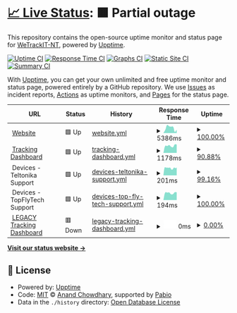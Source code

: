 # [📈 Live Status](https://status.wetrackit.com.au): <!--live status--> **🟧 Partial outage**

This repository contains the open-source uptime monitor and status page for [WeTrackIT-NT](https://status.wetrackit.com.au), powered by [Upptime](https://github.com/upptime/upptime).

[![Uptime CI](https://github.com/WeTrackIT-NT/status/workflows/Uptime%20CI/badge.svg)](https://github.com/WeTrackIT-NT/status/actions?query=workflow%3A%22Uptime+CI%22)
[![Response Time CI](https://github.com/WeTrackIT-NT/status/workflows/Response%20Time%20CI/badge.svg)](https://github.com/WeTrackIT-NT/status/actions?query=workflow%3A%22Response+Time+CI%22)
[![Graphs CI](https://github.com/WeTrackIT-NT/status/workflows/Graphs%20CI/badge.svg)](https://github.com/WeTrackIT-NT/status/actions?query=workflow%3A%22Graphs+CI%22)
[![Static Site CI](https://github.com/WeTrackIT-NT/status/workflows/Static%20Site%20CI/badge.svg)](https://github.com/WeTrackIT-NT/status/actions?query=workflow%3A%22Static+Site+CI%22)
[![Summary CI](https://github.com/WeTrackIT-NT/status/workflows/Summary%20CI/badge.svg)](https://github.com/WeTrackIT-NT/status/actions?query=workflow%3A%22Summary+CI%22)

With [Upptime](https://upptime.js.org), you can get your own unlimited and free uptime monitor and status page, powered entirely by a GitHub repository. We use [Issues](https://github.com/WeTrackIT-NT/status/issues) as incident reports, [Actions](https://github.com/WeTrackIT-NT/status/actions) as uptime monitors, and [Pages](https://status.wetrackit.com.au) for the status page.

<!--start: status pages-->
<!-- This summary is generated by Upptime (https://github.com/upptime/upptime) -->
<!-- Do not edit this manually, your changes will be overwritten -->
<!-- prettier-ignore -->
| URL | Status | History | Response Time | Uptime |
| --- | ------ | ------- | ------------- | ------ |
| <img alt="" src="https://icons.duckduckgo.com/ip3/www.wetrackit.com.au.ico" height="13"> [Website](https://www.wetrackit.com.au) | 🟩 Up | [website.yml](https://github.com/WeTrackIT-NT/status/commits/HEAD/history/website.yml) | <details><summary><img alt="Response time graph" src="./graphs/website/response-time-week.png" height="20"> 5386ms</summary><br><a href="https://status.wetrackit.com.au/history/website"><img alt="Response time 5983" src="https://img.shields.io/endpoint?url=https%3A%2F%2Fraw.githubusercontent.com%2FWeTrackIT-NT%2Fstatus%2FHEAD%2Fapi%2Fwebsite%2Fresponse-time.json"></a><br><a href="https://status.wetrackit.com.au/history/website"><img alt="24-hour response time 5296" src="https://img.shields.io/endpoint?url=https%3A%2F%2Fraw.githubusercontent.com%2FWeTrackIT-NT%2Fstatus%2FHEAD%2Fapi%2Fwebsite%2Fresponse-time-day.json"></a><br><a href="https://status.wetrackit.com.au/history/website"><img alt="7-day response time 5386" src="https://img.shields.io/endpoint?url=https%3A%2F%2Fraw.githubusercontent.com%2FWeTrackIT-NT%2Fstatus%2FHEAD%2Fapi%2Fwebsite%2Fresponse-time-week.json"></a><br><a href="https://status.wetrackit.com.au/history/website"><img alt="30-day response time 7293" src="https://img.shields.io/endpoint?url=https%3A%2F%2Fraw.githubusercontent.com%2FWeTrackIT-NT%2Fstatus%2FHEAD%2Fapi%2Fwebsite%2Fresponse-time-month.json"></a><br><a href="https://status.wetrackit.com.au/history/website"><img alt="1-year response time 6151" src="https://img.shields.io/endpoint?url=https%3A%2F%2Fraw.githubusercontent.com%2FWeTrackIT-NT%2Fstatus%2FHEAD%2Fapi%2Fwebsite%2Fresponse-time-year.json"></a></details> | <details><summary><a href="https://status.wetrackit.com.au/history/website">100.00%</a></summary><a href="https://status.wetrackit.com.au/history/website"><img alt="All-time uptime 98.12%" src="https://img.shields.io/endpoint?url=https%3A%2F%2Fraw.githubusercontent.com%2FWeTrackIT-NT%2Fstatus%2FHEAD%2Fapi%2Fwebsite%2Fuptime.json"></a><br><a href="https://status.wetrackit.com.au/history/website"><img alt="24-hour uptime 100.00%" src="https://img.shields.io/endpoint?url=https%3A%2F%2Fraw.githubusercontent.com%2FWeTrackIT-NT%2Fstatus%2FHEAD%2Fapi%2Fwebsite%2Fuptime-day.json"></a><br><a href="https://status.wetrackit.com.au/history/website"><img alt="7-day uptime 100.00%" src="https://img.shields.io/endpoint?url=https%3A%2F%2Fraw.githubusercontent.com%2FWeTrackIT-NT%2Fstatus%2FHEAD%2Fapi%2Fwebsite%2Fuptime-week.json"></a><br><a href="https://status.wetrackit.com.au/history/website"><img alt="30-day uptime 99.92%" src="https://img.shields.io/endpoint?url=https%3A%2F%2Fraw.githubusercontent.com%2FWeTrackIT-NT%2Fstatus%2FHEAD%2Fapi%2Fwebsite%2Fuptime-month.json"></a><br><a href="https://status.wetrackit.com.au/history/website"><img alt="1-year uptime 97.93%" src="https://img.shields.io/endpoint?url=https%3A%2F%2Fraw.githubusercontent.com%2FWeTrackIT-NT%2Fstatus%2FHEAD%2Fapi%2Fwebsite%2Fuptime-year.json"></a></details>
| <img alt="" src="https://icons.duckduckgo.com/ip3/app.wetrackit.com.au.ico" height="13"> [Tracking Dashboard](https://app.wetrackit.com.au) | 🟩 Up | [tracking-dashboard.yml](https://github.com/WeTrackIT-NT/status/commits/HEAD/history/tracking-dashboard.yml) | <details><summary><img alt="Response time graph" src="./graphs/tracking-dashboard/response-time-week.png" height="20"> 1178ms</summary><br><a href="https://status.wetrackit.com.au/history/tracking-dashboard"><img alt="Response time 1044" src="https://img.shields.io/endpoint?url=https%3A%2F%2Fraw.githubusercontent.com%2FWeTrackIT-NT%2Fstatus%2FHEAD%2Fapi%2Ftracking-dashboard%2Fresponse-time.json"></a><br><a href="https://status.wetrackit.com.au/history/tracking-dashboard"><img alt="24-hour response time 1450" src="https://img.shields.io/endpoint?url=https%3A%2F%2Fraw.githubusercontent.com%2FWeTrackIT-NT%2Fstatus%2FHEAD%2Fapi%2Ftracking-dashboard%2Fresponse-time-day.json"></a><br><a href="https://status.wetrackit.com.au/history/tracking-dashboard"><img alt="7-day response time 1178" src="https://img.shields.io/endpoint?url=https%3A%2F%2Fraw.githubusercontent.com%2FWeTrackIT-NT%2Fstatus%2FHEAD%2Fapi%2Ftracking-dashboard%2Fresponse-time-week.json"></a><br><a href="https://status.wetrackit.com.au/history/tracking-dashboard"><img alt="30-day response time 1084" src="https://img.shields.io/endpoint?url=https%3A%2F%2Fraw.githubusercontent.com%2FWeTrackIT-NT%2Fstatus%2FHEAD%2Fapi%2Ftracking-dashboard%2Fresponse-time-month.json"></a><br><a href="https://status.wetrackit.com.au/history/tracking-dashboard"><img alt="1-year response time 1048" src="https://img.shields.io/endpoint?url=https%3A%2F%2Fraw.githubusercontent.com%2FWeTrackIT-NT%2Fstatus%2FHEAD%2Fapi%2Ftracking-dashboard%2Fresponse-time-year.json"></a></details> | <details><summary><a href="https://status.wetrackit.com.au/history/tracking-dashboard">90.88%</a></summary><a href="https://status.wetrackit.com.au/history/tracking-dashboard"><img alt="All-time uptime 99.54%" src="https://img.shields.io/endpoint?url=https%3A%2F%2Fraw.githubusercontent.com%2FWeTrackIT-NT%2Fstatus%2FHEAD%2Fapi%2Ftracking-dashboard%2Fuptime.json"></a><br><a href="https://status.wetrackit.com.au/history/tracking-dashboard"><img alt="24-hour uptime 100.00%" src="https://img.shields.io/endpoint?url=https%3A%2F%2Fraw.githubusercontent.com%2FWeTrackIT-NT%2Fstatus%2FHEAD%2Fapi%2Ftracking-dashboard%2Fuptime-day.json"></a><br><a href="https://status.wetrackit.com.au/history/tracking-dashboard"><img alt="7-day uptime 90.88%" src="https://img.shields.io/endpoint?url=https%3A%2F%2Fraw.githubusercontent.com%2FWeTrackIT-NT%2Fstatus%2FHEAD%2Fapi%2Ftracking-dashboard%2Fuptime-week.json"></a><br><a href="https://status.wetrackit.com.au/history/tracking-dashboard"><img alt="30-day uptime 97.90%" src="https://img.shields.io/endpoint?url=https%3A%2F%2Fraw.githubusercontent.com%2FWeTrackIT-NT%2Fstatus%2FHEAD%2Fapi%2Ftracking-dashboard%2Fuptime-month.json"></a><br><a href="https://status.wetrackit.com.au/history/tracking-dashboard"><img alt="1-year uptime 99.50%" src="https://img.shields.io/endpoint?url=https%3A%2F%2Fraw.githubusercontent.com%2FWeTrackIT-NT%2Fstatus%2FHEAD%2Fapi%2Ftracking-dashboard%2Fuptime-year.json"></a></details>
| <img alt="" src="https://icons.duckduckgo.com/ip3/null.ico" height="13"> Devices - Teltonika Support | 🟩 Up | [devices-teltonika-support.yml](https://github.com/WeTrackIT-NT/status/commits/HEAD/history/devices-teltonika-support.yml) | <details><summary><img alt="Response time graph" src="./graphs/devices-teltonika-support/response-time-week.png" height="20"> 201ms</summary><br><a href="https://status.wetrackit.com.au/history/devices-teltonika-support"><img alt="Response time 195" src="https://img.shields.io/endpoint?url=https%3A%2F%2Fraw.githubusercontent.com%2FWeTrackIT-NT%2Fstatus%2FHEAD%2Fapi%2Fdevices-teltonika-support%2Fresponse-time.json"></a><br><a href="https://status.wetrackit.com.au/history/devices-teltonika-support"><img alt="24-hour response time 183" src="https://img.shields.io/endpoint?url=https%3A%2F%2Fraw.githubusercontent.com%2FWeTrackIT-NT%2Fstatus%2FHEAD%2Fapi%2Fdevices-teltonika-support%2Fresponse-time-day.json"></a><br><a href="https://status.wetrackit.com.au/history/devices-teltonika-support"><img alt="7-day response time 201" src="https://img.shields.io/endpoint?url=https%3A%2F%2Fraw.githubusercontent.com%2FWeTrackIT-NT%2Fstatus%2FHEAD%2Fapi%2Fdevices-teltonika-support%2Fresponse-time-week.json"></a><br><a href="https://status.wetrackit.com.au/history/devices-teltonika-support"><img alt="30-day response time 201" src="https://img.shields.io/endpoint?url=https%3A%2F%2Fraw.githubusercontent.com%2FWeTrackIT-NT%2Fstatus%2FHEAD%2Fapi%2Fdevices-teltonika-support%2Fresponse-time-month.json"></a><br><a href="https://status.wetrackit.com.au/history/devices-teltonika-support"><img alt="1-year response time 195" src="https://img.shields.io/endpoint?url=https%3A%2F%2Fraw.githubusercontent.com%2FWeTrackIT-NT%2Fstatus%2FHEAD%2Fapi%2Fdevices-teltonika-support%2Fresponse-time-year.json"></a></details> | <details><summary><a href="https://status.wetrackit.com.au/history/devices-teltonika-support">99.16%</a></summary><a href="https://status.wetrackit.com.au/history/devices-teltonika-support"><img alt="All-time uptime 99.74%" src="https://img.shields.io/endpoint?url=https%3A%2F%2Fraw.githubusercontent.com%2FWeTrackIT-NT%2Fstatus%2FHEAD%2Fapi%2Fdevices-teltonika-support%2Fuptime.json"></a><br><a href="https://status.wetrackit.com.au/history/devices-teltonika-support"><img alt="24-hour uptime 100.00%" src="https://img.shields.io/endpoint?url=https%3A%2F%2Fraw.githubusercontent.com%2FWeTrackIT-NT%2Fstatus%2FHEAD%2Fapi%2Fdevices-teltonika-support%2Fuptime-day.json"></a><br><a href="https://status.wetrackit.com.au/history/devices-teltonika-support"><img alt="7-day uptime 99.16%" src="https://img.shields.io/endpoint?url=https%3A%2F%2Fraw.githubusercontent.com%2FWeTrackIT-NT%2Fstatus%2FHEAD%2Fapi%2Fdevices-teltonika-support%2Fuptime-week.json"></a><br><a href="https://status.wetrackit.com.au/history/devices-teltonika-support"><img alt="30-day uptime 99.45%" src="https://img.shields.io/endpoint?url=https%3A%2F%2Fraw.githubusercontent.com%2FWeTrackIT-NT%2Fstatus%2FHEAD%2Fapi%2Fdevices-teltonika-support%2Fuptime-month.json"></a><br><a href="https://status.wetrackit.com.au/history/devices-teltonika-support"><img alt="1-year uptime 99.75%" src="https://img.shields.io/endpoint?url=https%3A%2F%2Fraw.githubusercontent.com%2FWeTrackIT-NT%2Fstatus%2FHEAD%2Fapi%2Fdevices-teltonika-support%2Fuptime-year.json"></a></details>
| <img alt="" src="https://icons.duckduckgo.com/ip3/null.ico" height="13"> Devices - TopFlyTech Support | 🟩 Up | [devices-top-fly-tech-support.yml](https://github.com/WeTrackIT-NT/status/commits/HEAD/history/devices-top-fly-tech-support.yml) | <details><summary><img alt="Response time graph" src="./graphs/devices-top-fly-tech-support/response-time-week.png" height="20"> 194ms</summary><br><a href="https://status.wetrackit.com.au/history/devices-top-fly-tech-support"><img alt="Response time 193" src="https://img.shields.io/endpoint?url=https%3A%2F%2Fraw.githubusercontent.com%2FWeTrackIT-NT%2Fstatus%2FHEAD%2Fapi%2Fdevices-top-fly-tech-support%2Fresponse-time.json"></a><br><a href="https://status.wetrackit.com.au/history/devices-top-fly-tech-support"><img alt="24-hour response time 180" src="https://img.shields.io/endpoint?url=https%3A%2F%2Fraw.githubusercontent.com%2FWeTrackIT-NT%2Fstatus%2FHEAD%2Fapi%2Fdevices-top-fly-tech-support%2Fresponse-time-day.json"></a><br><a href="https://status.wetrackit.com.au/history/devices-top-fly-tech-support"><img alt="7-day response time 194" src="https://img.shields.io/endpoint?url=https%3A%2F%2Fraw.githubusercontent.com%2FWeTrackIT-NT%2Fstatus%2FHEAD%2Fapi%2Fdevices-top-fly-tech-support%2Fresponse-time-week.json"></a><br><a href="https://status.wetrackit.com.au/history/devices-top-fly-tech-support"><img alt="30-day response time 197" src="https://img.shields.io/endpoint?url=https%3A%2F%2Fraw.githubusercontent.com%2FWeTrackIT-NT%2Fstatus%2FHEAD%2Fapi%2Fdevices-top-fly-tech-support%2Fresponse-time-month.json"></a><br><a href="https://status.wetrackit.com.au/history/devices-top-fly-tech-support"><img alt="1-year response time 192" src="https://img.shields.io/endpoint?url=https%3A%2F%2Fraw.githubusercontent.com%2FWeTrackIT-NT%2Fstatus%2FHEAD%2Fapi%2Fdevices-top-fly-tech-support%2Fresponse-time-year.json"></a></details> | <details><summary><a href="https://status.wetrackit.com.au/history/devices-top-fly-tech-support">100.00%</a></summary><a href="https://status.wetrackit.com.au/history/devices-top-fly-tech-support"><img alt="All-time uptime 99.92%" src="https://img.shields.io/endpoint?url=https%3A%2F%2Fraw.githubusercontent.com%2FWeTrackIT-NT%2Fstatus%2FHEAD%2Fapi%2Fdevices-top-fly-tech-support%2Fuptime.json"></a><br><a href="https://status.wetrackit.com.au/history/devices-top-fly-tech-support"><img alt="24-hour uptime 100.00%" src="https://img.shields.io/endpoint?url=https%3A%2F%2Fraw.githubusercontent.com%2FWeTrackIT-NT%2Fstatus%2FHEAD%2Fapi%2Fdevices-top-fly-tech-support%2Fuptime-day.json"></a><br><a href="https://status.wetrackit.com.au/history/devices-top-fly-tech-support"><img alt="7-day uptime 100.00%" src="https://img.shields.io/endpoint?url=https%3A%2F%2Fraw.githubusercontent.com%2FWeTrackIT-NT%2Fstatus%2FHEAD%2Fapi%2Fdevices-top-fly-tech-support%2Fuptime-week.json"></a><br><a href="https://status.wetrackit.com.au/history/devices-top-fly-tech-support"><img alt="30-day uptime 100.00%" src="https://img.shields.io/endpoint?url=https%3A%2F%2Fraw.githubusercontent.com%2FWeTrackIT-NT%2Fstatus%2FHEAD%2Fapi%2Fdevices-top-fly-tech-support%2Fuptime-month.json"></a><br><a href="https://status.wetrackit.com.au/history/devices-top-fly-tech-support"><img alt="1-year uptime 99.94%" src="https://img.shields.io/endpoint?url=https%3A%2F%2Fraw.githubusercontent.com%2FWeTrackIT-NT%2Fstatus%2FHEAD%2Fapi%2Fdevices-top-fly-tech-support%2Fuptime-year.json"></a></details>
| <img alt="" src="https://icons.duckduckgo.com/ip3/dashboard.wetrackit.com.au.ico" height="13"> [LEGACY Tracking Dashboard](https://dashboard.wetrackit.com.au) | 🟥 Down | [legacy-tracking-dashboard.yml](https://github.com/WeTrackIT-NT/status/commits/HEAD/history/legacy-tracking-dashboard.yml) | <details><summary><img alt="Response time graph" src="./graphs/legacy-tracking-dashboard/response-time-week.png" height="20"> 0ms</summary><br><a href="https://status.wetrackit.com.au/history/legacy-tracking-dashboard"><img alt="Response time 667" src="https://img.shields.io/endpoint?url=https%3A%2F%2Fraw.githubusercontent.com%2FWeTrackIT-NT%2Fstatus%2FHEAD%2Fapi%2Flegacy-tracking-dashboard%2Fresponse-time.json"></a><br><a href="https://status.wetrackit.com.au/history/legacy-tracking-dashboard"><img alt="24-hour response time 0" src="https://img.shields.io/endpoint?url=https%3A%2F%2Fraw.githubusercontent.com%2FWeTrackIT-NT%2Fstatus%2FHEAD%2Fapi%2Flegacy-tracking-dashboard%2Fresponse-time-day.json"></a><br><a href="https://status.wetrackit.com.au/history/legacy-tracking-dashboard"><img alt="7-day response time 0" src="https://img.shields.io/endpoint?url=https%3A%2F%2Fraw.githubusercontent.com%2FWeTrackIT-NT%2Fstatus%2FHEAD%2Fapi%2Flegacy-tracking-dashboard%2Fresponse-time-week.json"></a><br><a href="https://status.wetrackit.com.au/history/legacy-tracking-dashboard"><img alt="30-day response time 0" src="https://img.shields.io/endpoint?url=https%3A%2F%2Fraw.githubusercontent.com%2FWeTrackIT-NT%2Fstatus%2FHEAD%2Fapi%2Flegacy-tracking-dashboard%2Fresponse-time-month.json"></a><br><a href="https://status.wetrackit.com.au/history/legacy-tracking-dashboard"><img alt="1-year response time 667" src="https://img.shields.io/endpoint?url=https%3A%2F%2Fraw.githubusercontent.com%2FWeTrackIT-NT%2Fstatus%2FHEAD%2Fapi%2Flegacy-tracking-dashboard%2Fresponse-time-year.json"></a></details> | <details><summary><a href="https://status.wetrackit.com.au/history/legacy-tracking-dashboard">0.00%</a></summary><a href="https://status.wetrackit.com.au/history/legacy-tracking-dashboard"><img alt="All-time uptime 28.65%" src="https://img.shields.io/endpoint?url=https%3A%2F%2Fraw.githubusercontent.com%2FWeTrackIT-NT%2Fstatus%2FHEAD%2Fapi%2Flegacy-tracking-dashboard%2Fuptime.json"></a><br><a href="https://status.wetrackit.com.au/history/legacy-tracking-dashboard"><img alt="24-hour uptime 0.00%" src="https://img.shields.io/endpoint?url=https%3A%2F%2Fraw.githubusercontent.com%2FWeTrackIT-NT%2Fstatus%2FHEAD%2Fapi%2Flegacy-tracking-dashboard%2Fuptime-day.json"></a><br><a href="https://status.wetrackit.com.au/history/legacy-tracking-dashboard"><img alt="7-day uptime 0.00%" src="https://img.shields.io/endpoint?url=https%3A%2F%2Fraw.githubusercontent.com%2FWeTrackIT-NT%2Fstatus%2FHEAD%2Fapi%2Flegacy-tracking-dashboard%2Fuptime-week.json"></a><br><a href="https://status.wetrackit.com.au/history/legacy-tracking-dashboard"><img alt="30-day uptime 0.00%" src="https://img.shields.io/endpoint?url=https%3A%2F%2Fraw.githubusercontent.com%2FWeTrackIT-NT%2Fstatus%2FHEAD%2Fapi%2Flegacy-tracking-dashboard%2Fuptime-month.json"></a><br><a href="https://status.wetrackit.com.au/history/legacy-tracking-dashboard"><img alt="1-year uptime 21.64%" src="https://img.shields.io/endpoint?url=https%3A%2F%2Fraw.githubusercontent.com%2FWeTrackIT-NT%2Fstatus%2FHEAD%2Fapi%2Flegacy-tracking-dashboard%2Fuptime-year.json"></a></details>

<!--end: status pages-->

[**Visit our status website →**](https://status.wetrackit.com.au)

## 📄 License

- Powered by: [Upptime](https://github.com/upptime/upptime)
- Code: [MIT](./LICENSE) © [Anand Chowdhary](https://anandchowdhary.com), supported by [Pabio](https://pabio.com)
- Data in the `./history` directory: [Open Database License](https://opendatacommons.org/licenses/odbl/1-0/)
